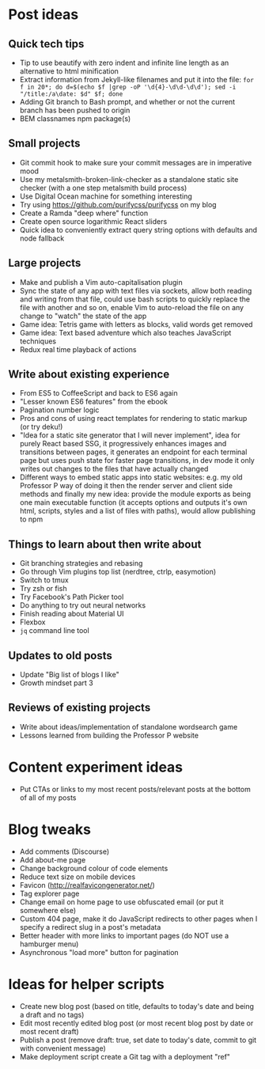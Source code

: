 # Post ideas

## Quick tech tips

- Tip to use beautify with zero indent and infinite line length as an alternative to html minification
- Extract information from Jekyll-like filenames and put it into the file: `for f in 20*; do d=$(echo $f |grep -oP '\d{4}-\d\d-\d\d'); sed -i "/title:/a\date: $d" $f; done`
- Adding Git branch to Bash prompt, and whether or not the current branch has been pushed to origin
- BEM classnames npm package(s)

## Small projects

- Git commit hook to make sure your commit messages are in imperative mood
- Use my metalsmith-broken-link-checker as a standalone static site checker (with a one step metalsmith build process)
- Use Digital Ocean machine for something interesting
- Try using https://github.com/purifycss/purifycss on my blog
- Create a Ramda "deep where" function
- Create open source logarithmic React sliders
- Quick idea to conveniently extract query string options with defaults and node fallback

## Large projects

- Make and publish a Vim auto-capitalisation plugin
- Sync the state of any app with text files via sockets, allow both reading and writing from that file, could use bash scripts to quickly replace the file with another and so on, enable Vim to auto-reload the file on any change to "watch" the state of the app
- Game idea: Tetris game with letters as blocks, valid words get removed 
- Game idea: Text based adventure which also teaches JavaScript techniques
- Redux real time playback of actions

## Write about existing experience

- From ES5 to CoffeeScript and back to ES6 again
- "Lesser known ES6 features" from the ebook
- Pagination number logic
- Pros and cons of using react templates for rendering to static markup (or try deku!)
- "Idea for a static site generator that I will never implement", idea for purely React based SSG, it progressively enhances images and transitions between pages, it generates an endpoint for each terminal page but uses push state for faster page transitions, in dev mode it only writes out changes to the files that have actually changed
- Different ways to embed static apps into static websites: e.g. my old Professor P way of doing it then the render server and client side methods and finally my new idea: provide the module exports as being one main executable function (it accepts options and outputs it's own html, scripts, styles and a list of files with paths), would allow publishing to npm

## Things to learn about then write about

- Git branching strategies and rebasing
- Go through Vim plugins top list (nerdtree, ctrlp, easymotion)
- Switch to tmux
- Try zsh or fish
- Try Facebook's Path Picker tool
- Do anything to try out neural networks
- Finish reading about Material UI
- Flexbox
- `jq` command line tool

## Updates to old posts

- Update "Big list of blogs I like"
- Growth mindset part 3

## Reviews of existing projects

- Write about ideas/implementation of standalone wordsearch game
- Lessons learned from building the Professor P website

# Content experiment ideas

- Put CTAs or links to my most recent posts/relevant posts at the bottom of all of my posts

# Blog tweaks

- Add comments (Discourse)
- Add about-me page
- Change background colour of code elements
- Reduce text size on mobile devices
- Favicon (http://realfavicongenerator.net/)
- Tag explorer page
- Change email on home page to use obfuscated email (or put it somewhere else)
- Custom 404 page, make it do JavaScript redirects to other pages when I specify a redirect slug in a post's metadata
- Better header with more links to important pages (do NOT use a hamburger menu)
- Asynchronous "load more" button for pagination

# Ideas for helper scripts

- Create new blog post (based on title, defaults to today's date and being a draft and no tags)
- Edit most recently edited blog post (or most recent blog post by date or most recent draft)
- Publish a post (remove draft: true, set date to today's date, commit to git with convenient message)
- Make deployment script create a Git tag with a deployment "ref"
